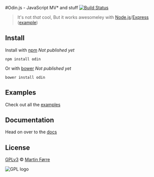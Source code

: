 #Odin.js - JavaScript MV* and stuff [![Build Status](https://travis-ci.org/MartinForre/odin.png?branch=master)](https://travis-ci.org/MartinForre/odin)
> It's not _that_ cool, But it works awesomeley with [Node.js](http://nodejs.org/)/[Express](http://expressjs.com/) ([example](https://github.com/martinforre/odin/examples/express))

## Install

Install with [npm](https://npmjs.org/package/odin) _Not published yet_

```
npm install odin
```

Or with [bower](http://bower.io/) _Not published yet_

```
bower install odin
```

## Examples
Check out all the [examples](https://github.com/martinforre/odin/examples)

## Documentation
Head on over to the [docs](http://odinjs.org/docs)

## License
[GPLv3](http://www.gnu.org/licenses/gpl-3.0.txt) © [Martin Førre](https://github.com/martinforre)

![GPL logo](http://www.gnu.org/graphics/gplv3-88x31.png "GPL logo")
